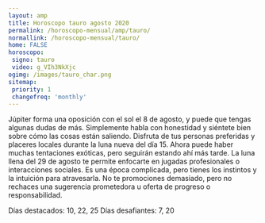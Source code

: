 ```yaml
---
layout: amp
title: Horoscopo tauro agosto 2020 
permalink: /horoscopo-mensual/amp/tauro/
normallink: /horoscopo-mensual/tauro/
home: FALSE
horoscopo:
 signo: tauro
 video: g_VIh3NkXjc
ogimg: /images/tauro_char.png
sitemap:
 priority: 1
 changefreq: 'monthly'
---
```



Júpiter forma una oposición con el sol el 8 de agosto, y puede que tengas algunas dudas de más. Simplemente habla con honestidad y siéntete bien sobre cómo las cosas están saliendo. Disfruta de tus personas preferidas y placeres locales durante la luna nueva del día 15. Ahora puede haber muchas tentaciones exóticas, pero seguirán estando ahí más tarde. La luna llena del 29 de agosto te permite enfocarte en jugadas profesionales o interacciones sociales. Es una época complicada, pero tienes los instintos y la intuición para atravesarla. No te promociones demasiado, pero no rechaces una sugerencia prometedora u oferta de progreso o responsabilidad. 

Días destacados: 10, 22, 25
Días desafiantes: 7, 20
